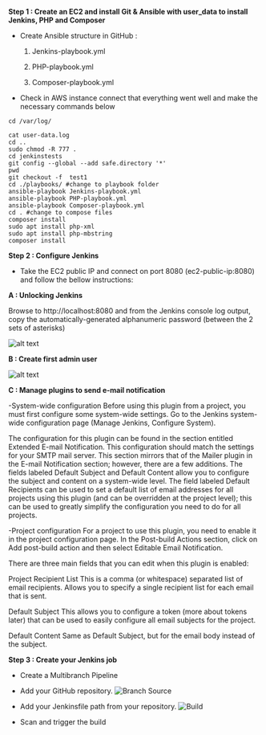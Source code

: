 **Step 1 : Create an EC2 and install Git & Ansible with user_data to install Jenkins, PHP and Composer**

- Create Ansible structure in GitHub :

   1. Jenkins-playbook.yml

   2. PHP-playbook.yml

   3. Composer-playbook.yml

- Check in AWS instance connect that everything went well and make the necessary commands below
```
cd /var/log/
          
cat user-data.log
cd ..
sudo chmod -R 777 .
cd jenkinstests
git config --global --add safe.directory '*'
pwd
git checkout -f  test1
cd ./playbooks/ #change to playbook folder
ansible-playbook Jenkins-playbook.yml
ansible-playbook PHP-playbook.yml
ansible-playbook Composer-playbook.yml
cd . #change to compose files
composer install
sudo apt install php-xml
sudo apt install php-mbstring
composer install
```
**Step 2 : Configure Jenkins**

- Take the EC2 public IP and connect on port 8080
(ec2-public-ip:8080) and follow the bellow instructions:

**A : Unlocking Jenkins**

Browse to http://localhost:8080 and from the Jenkins console log output, copy the automatically-generated alphanumeric password (between the 2 sets of asterisks)

![alt text](https://www.jenkins.io/doc/book/resources/tutorials/setup-jenkins-01-unlock-jenkins-page.jpg)

**B : Create first admin user**

![alt text](https://res.cloudinary.com/practicaldev/image/fetch/s--mIX091HC--/c_limit%2Cf_auto%2Cfl_progressive%2Cq_auto%2Cw_800/https://dev-to-uploads.s3.amazonaws.com/uploads/articles/lx5vfv5a9vo8hhb68cm9.png)

**C : Manage plugins to send e-mail notification**

-System-wide configuration
Before using this plugin from a project, you must first configure some system-wide settings. Go to the Jenkins system-wide configuration page (Manage Jenkins, Configure System).

The configuration for this plugin can be found in the section entitled Extended E-mail Notification. This configuration should match the settings for your SMTP mail server. This section mirrors that of the Mailer plugin in the E-mail Notification section; however, there are a few additions. The fields labeled Default Subject and Default Content allow you to configure the subject and content on a system-wide level. The field labeled Default Recipients can be used to set a default list of email addresses for all projects using this plugin (and can be overridden at the project level); this can be used to greatly simplify the configuration you need to do for all projects.

-Project configuration
For a project to use this plugin, you need to enable it in the project configuration page. In the Post-build Actions section, click on Add post-build action and then select Editable Email Notification.

There are three main fields that you can edit when this plugin is enabled:

Project Recipient List
This is a comma (or whitespace) separated list of email recipients. Allows you to specify a single recipient list for each email that is sent.

Default Subject
This allows you to configure a token (more about tokens later) that can be used to easily configure all email subjects for the project.

Default Content
Same as Default Subject, but for the email body instead of the subject.

**Step 3 : Create your Jenkins job**

- Create a Multibranch Pipeline
- Add your GitHub repository.
![Branch Source](https://github.com/gakengabinatsume/DevOps2023/assets/141765846/677b5e18-2443-4a57-9c53-f48ffcada8c8)
- Add your Jenkinsfile path from your repository.
![Build](https://github.com/gakengabinatsume/DevOps2023/assets/141765846/09e5114a-27a9-41b5-acfa-125fcdab610c)

- Scan and trigger the build

